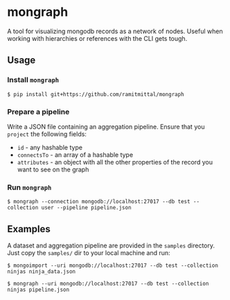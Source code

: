 # mongraph
A tool for visualizing mongodb records as a network of nodes. Useful when working with hierarchies or references with the CLI gets tough.

## Usage
### Install `mongraph`
```
$ pip install git+https://github.com/ramitmittal/mongraph
```

### Prepare a pipeline
Write a JSON file containing an aggregation pipeline. Ensure that you `project` the following fields:  
* `id` - any hashable type
* `connectsTo` - an array of a hashable type
* `attributes` - an object with all the other properties of the record you want to see on the graph

### Run `mongraph`
```
$ mongraph --connection mongodb://localhost:27017 --db test --collection user --pipeline pipeline.json
```

## Examples
A dataset and aggregation pipeline are provided in the `samples` directory. Just copy the `samples/` dir to your local machine and run:
```
$ mongoimport --uri mongodb://localhost:27017 --db test --collection ninjas ninja_data.json

$ mongraph --uri mongodb://localhost:27017 --db test --collection ninjas pipeline.json
```